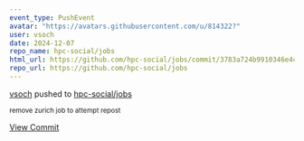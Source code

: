 ```yaml
---
event_type: PushEvent
avatar: "https://avatars.githubusercontent.com/u/814322?"
user: vsoch
date: 2024-12-07
repo_name: hpc-social/jobs
html_url: https://github.com/hpc-social/jobs/commit/3783a724b9910346e4c187ee2f664aed216b8530
repo_url: https://github.com/hpc-social/jobs
---
```


<a href='https://github.com/vsoch' target='_blank'>vsoch</a> pushed to <a href='https://github.com/hpc-social/jobs' target='_blank'>hpc-social/jobs</a>

<small>remove zurich job to attempt repost</small>

<a href='https://github.com/hpc-social/jobs/commit/3783a724b9910346e4c187ee2f664aed216b8530' target='_blank'>View Commit</a>